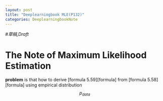 ```yaml
---
layout: post
title: "Deeplearningbook MLE(P132)"
categories: DeeplearningbookNote
---
```

#*草稿,Draft*
# The Note of Maximum Likelihood Estimation

**problem** is that how to derive [formula 5.59][formula] from [formula 5.58][formula] using empirical distribution $$p_{data}$$
